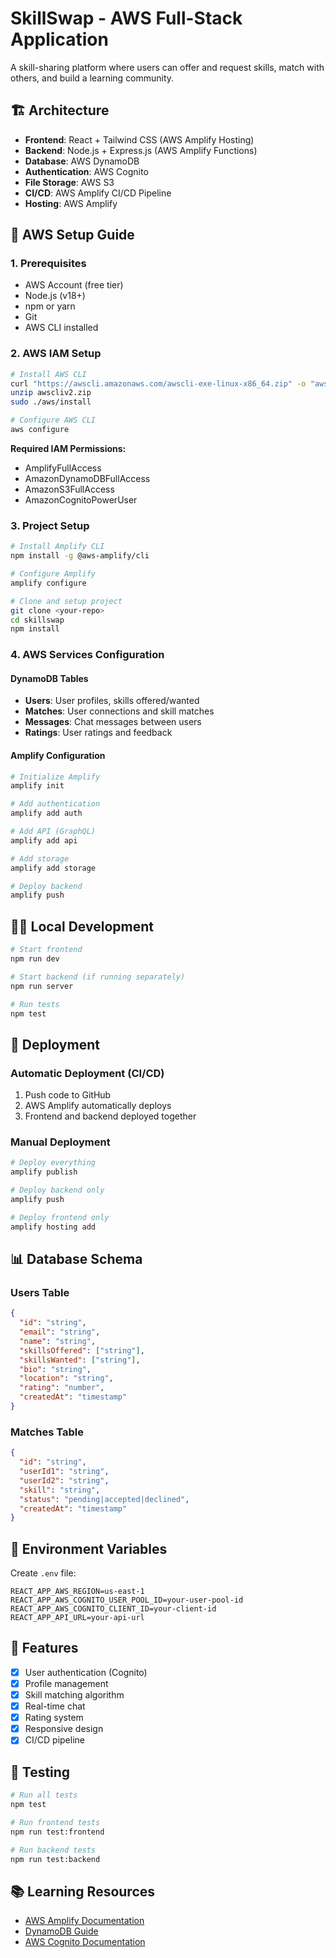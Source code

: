 # SkillSwap - AWS Full-Stack Application

A skill-sharing platform where users can offer and request skills, match with others, and build a learning community.

## 🏗️ Architecture

- **Frontend**: React + Tailwind CSS (AWS Amplify Hosting)
- **Backend**: Node.js + Express.js (AWS Amplify Functions)
- **Database**: AWS DynamoDB
- **Authentication**: AWS Cognito
- **File Storage**: AWS S3
- **CI/CD**: AWS Amplify CI/CD Pipeline
- **Hosting**: AWS Amplify

## 🚀 AWS Setup Guide

### 1. Prerequisites
- AWS Account (free tier)
- Node.js (v18+)
- npm or yarn
- Git
- AWS CLI installed

### 2. AWS IAM Setup
```bash
# Install AWS CLI
curl "https://awscli.amazonaws.com/awscli-exe-linux-x86_64.zip" -o "awscliv2.zip"
unzip awscliv2.zip
sudo ./aws/install

# Configure AWS CLI
aws configure
```

**Required IAM Permissions:**
- AmplifyFullAccess
- AmazonDynamoDBFullAccess
- AmazonS3FullAccess
- AmazonCognitoPowerUser

### 3. Project Setup
```bash
# Install Amplify CLI
npm install -g @aws-amplify/cli

# Configure Amplify
amplify configure

# Clone and setup project
git clone <your-repo>
cd skillswap
npm install
```

### 4. AWS Services Configuration

#### DynamoDB Tables
- **Users**: User profiles, skills offered/wanted
- **Matches**: User connections and skill matches
- **Messages**: Chat messages between users
- **Ratings**: User ratings and feedback

#### Amplify Configuration
```bash
# Initialize Amplify
amplify init

# Add authentication
amplify add auth

# Add API (GraphQL)
amplify add api

# Add storage
amplify add storage

# Deploy backend
amplify push
```

## 🏃‍♂️ Local Development

```bash
# Start frontend
npm run dev

# Start backend (if running separately)
npm run server

# Run tests
npm test
```

## 🚀 Deployment

### Automatic Deployment (CI/CD)
1. Push code to GitHub
2. AWS Amplify automatically deploys
3. Frontend and backend deployed together

### Manual Deployment
```bash
# Deploy everything
amplify publish

# Deploy backend only
amplify push

# Deploy frontend only
amplify hosting add
```

## 📊 Database Schema

### Users Table
```json
{
  "id": "string",
  "email": "string",
  "name": "string",
  "skillsOffered": ["string"],
  "skillsWanted": ["string"],
  "bio": "string",
  "location": "string",
  "rating": "number",
  "createdAt": "timestamp"
}
```

### Matches Table
```json
{
  "id": "string",
  "userId1": "string",
  "userId2": "string",
  "skill": "string",
  "status": "pending|accepted|declined",
  "createdAt": "timestamp"
}
```

## 🔧 Environment Variables

Create `.env` file:
```env
REACT_APP_AWS_REGION=us-east-1
REACT_APP_AWS_COGNITO_USER_POOL_ID=your-user-pool-id
REACT_APP_AWS_COGNITO_CLIENT_ID=your-client-id
REACT_APP_API_URL=your-api-url
```

## 🎯 Features

- [x] User authentication (Cognito)
- [x] Profile management
- [x] Skill matching algorithm
- [x] Real-time chat
- [x] Rating system
- [x] Responsive design
- [x] CI/CD pipeline

## 🧪 Testing

```bash
# Run all tests
npm test

# Run frontend tests
npm run test:frontend

# Run backend tests
npm run test:backend
```

## 📚 Learning Resources

- [AWS Amplify Documentation](https://docs.amplify.aws/)
- [DynamoDB Guide](https://docs.aws.amazon.com/dynamodb/)
- [AWS Cognito Documentation](https://docs.aws.amazon.com/cognito/) 